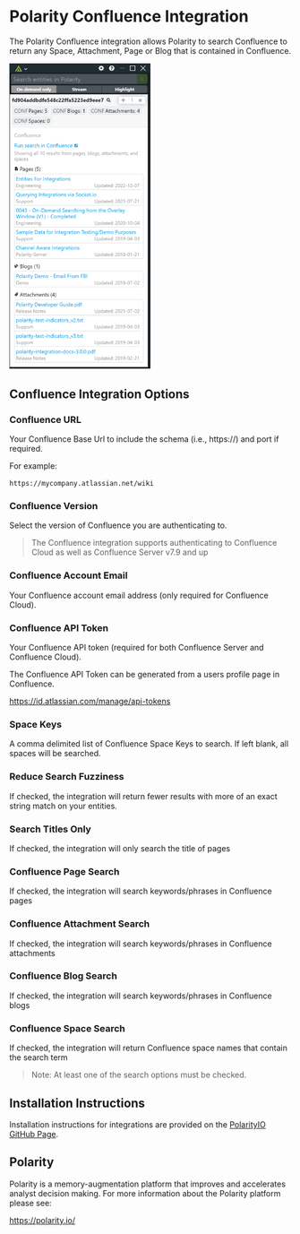 # Polarity Confluence Integration

The Polarity Confluence integration allows Polarity to search Confluence to return any Space, Attachment, Page or Blog that is contained in Confluence.

<img src="images/overlay.png" width="50%">

## Confluence Integration Options

### Confluence URL

Your Confluence Base Url to include the schema (i.e., https://) and port if required.

For example:

```
https://mycompany.atlassian.net/wiki
```

### Confluence Version

Select the version of Confluence you are authenticating to.

> The Confluence integration supports authenticating to Confluence Cloud as well as Confluence Server v7.9 and up

### Confluence Account Email

Your Confluence account email address (only required for Confluence Cloud).

### Confluence API Token

Your Confluence API token (required for both Confluence Server and Confluence Cloud).  

The Confluence API Token can be generated from a users profile page in Confluence.

https://id.atlassian.com/manage/api-tokens

### Space Keys

A comma delimited list of Confluence Space Keys to search.  If left blank, all spaces will be searched.

### Reduce Search Fuzziness

If checked, the integration will return fewer results with more of an exact string match on your entities.

### Search Titles Only

If checked, the integration will only search the title of pages

### Confluence Page Search

If checked, the integration will search keywords/phrases in Confluence pages

### Confluence Attachment Search

If checked, the integration will search keywords/phrases in Confluence attachments

### Confluence Blog Search

If checked, the integration will search keywords/phrases in Confluence blogs

### Confluence Space Search

If checked, the integration will return Confluence space names that contain the search term

> Note: At least one of the search options must be checked.

## Installation Instructions

Installation instructions for integrations are provided on the [PolarityIO GitHub Page](https://polarityio.github.io/).

## Polarity

Polarity is a memory-augmentation platform that improves and accelerates analyst decision making.  For more information about the Polarity platform please see:

https://polarity.io/
